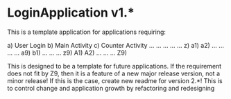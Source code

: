 # LoginApplication v1.*

This is a template application for applications requiring:

a) User Login
b) Main Activity
c) Counter Activity
...
...
...
...
...
z)
a1)
a2)
...
...
...
...
a9) 
b1)
...
...
...
z9)
A1)
A2)
...
...
...
Z9)


This is designed to be a template for future applications.
If the requirement does not fit by Z9, then it is a feature of a new major release version, not a minor release!
If this is the case, create new readme for version 2.*!
This is to control change and application growth by refactoring and redesigning
